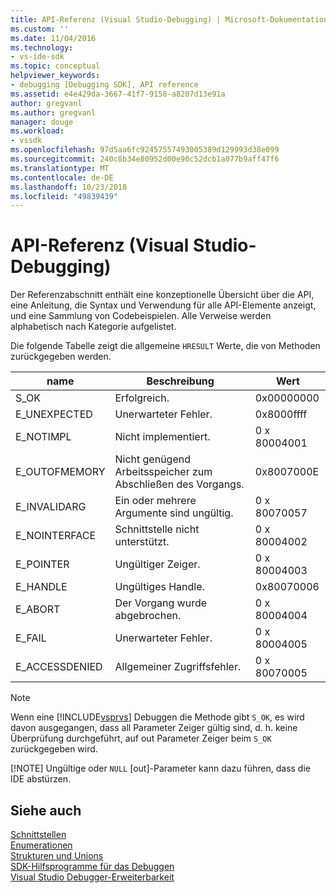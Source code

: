 ```yaml
---
title: API-Referenz (Visual Studio-Debugging) | Microsoft-Dokumentation
ms.custom: ''
ms.date: 11/04/2016
ms.technology:
- vs-ide-sdk
ms.topic: conceptual
helpviewer_keywords:
- debugging [Debugging SDK], API reference
ms.assetid: e4e429da-3667-41f7-9158-a8207d13e91a
author: gregvanl
ms.author: gregvanl
manager: douge
ms.workload:
- vssdk
ms.openlocfilehash: 97d5aa6fc92457557493005389d129993d38e099
ms.sourcegitcommit: 240c8b34e80952d00e90c52dcb1a077b9aff47f6
ms.translationtype: MT
ms.contentlocale: de-DE
ms.lasthandoff: 10/23/2018
ms.locfileid: "49839439"
---
```

# <a name="api-reference-visual-studio-debugging"></a>API-Referenz (Visual Studio-Debugging)
Der Referenzabschnitt enthält eine konzeptionelle Übersicht über die API, eine Anleitung, die Syntax und Verwendung für alle API-Elemente anzeigt, und eine Sammlung von Codebeispielen. Alle Verweise werden alphabetisch nach Kategorie aufgelistet.  
  
 Die folgende Tabelle zeigt die allgemeine `HRESULT` Werte, die von Methoden zurückgegeben werden.  
  
|name|Beschreibung|Wert|  
|----------|-----------------|-----------|  
|S_OK|Erfolgreich.|0x00000000|  
|E_UNEXPECTED|Unerwarteter Fehler.|0x8000ffff|  
|E_NOTIMPL|Nicht implementiert.|0 x 80004001|  
|E_OUTOFMEMORY|Nicht genügend Arbeitsspeicher zum Abschließen des Vorgangs.|0x8007000E|  
|E_INVALIDARG|Ein oder mehrere Argumente sind ungültig.|0 x 80070057|  
|E_NOINTERFACE|Schnittstelle nicht unterstützt.|0 x 80004002|  
|E_POINTER|Ungültiger Zeiger.|0 x 80004003|  
|E_HANDLE|Ungültiges Handle.|0x80070006|  
|E_ABORT|Der Vorgang wurde abgebrochen.|0 x 80004004|  
|E_FAIL|Unerwarteter Fehler.|0 x 80004005|  
|E_ACCESSDENIED|Allgemeiner Zugriffsfehler.|0 x 80070005|  
  
> [!NOTE]
>  Wenn eine [!INCLUDE[vsprvs](../../../code-quality/includes/vsprvs_md.md)] Debuggen die Methode gibt `S_OK`, es wird davon ausgegangen, dass all Parameter Zeiger gültig sind, d. h. keine Überprüfung durchgeführt, auf out Parameter Zeiger beim `S_OK` zurückgegeben wird.  
> 
> [!NOTE]
>  Ungültige oder `NULL` [out]-Parameter kann dazu führen, dass die IDE abstürzen.  
  
## <a name="see-also"></a>Siehe auch  
 [Schnittstellen](../../../extensibility/debugger/reference/interfaces-visual-studio-debugging.md)   
 [Enumerationen](../../../extensibility/debugger/reference/enumerations-visual-studio-debugging.md)   
 [Strukturen und Unions](../../../extensibility/debugger/reference/structures-and-unions.md)   
 [SDK-Hilfsprogramme für das Debuggen](../../../extensibility/debugger/reference/sdk-helpers-for-debugging.md)   
 [Visual Studio Debugger-Erweiterbarkeit](../../../extensibility/debugger/visual-studio-debugger-extensibility.md)